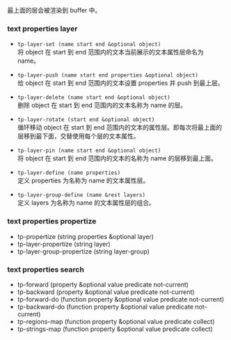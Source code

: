 最上面的层会被渲染到 buffer 中。

### text properties layer
- `tp-layer-set (name start end &optional object)`\
将 object 在 start 到 end 范围内的文本当前展示的文本属性层命名为 name。

- `tp-layer-push (name start end properties &optional object)`\
给 object 在 start 到 end 范围内的文本设置 properties 并 push 到最上层。

- `tp-layer-delete (name start end &optional object)`\
删除 object 在 start 到 end 范围内的文本名称为 name 的层。

- `tp-layer-rotate (start end &optional object)`\
循环移动 object 在 start 到 end 范围内的文本的属性层。即每次将最上面的层移到最下面，交替使用每个层的文本属性。

- `tp-layer-pin (name start end &optional object)`\
将 object 在 start 到 end 范围内的文本的名称为 name 的层移到最上面。

- `tp-layer-define (name properties)`\
定义 properties 为名称为 name 的文本属性层。

- `tp-layer-group-define (name &rest layers)`\
定义 layers 为名称为 name 的文本属性层的组合。

### text properties propertize
- tp-propertize (string properties &optional layer)
- tp-layer-propertize (string layer)
- tp-layer-group-propertize (string layer-group)

### text properties search
- tp-forward (property &optional value predicate not-current)
- tp-backward (property &optional value predicate not-current)
- tp-forward-do (function property &optional value predicate not-current)
- tp-backward-do (function property &optional value predicate not-current)
- tp-regions-map (function property &optional value predicate collect)
- tp-strings-map (function property &optional value predicate collect)
